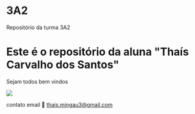 # 3A2
Repositório da turma 3A2

# Este é o repositório da aluna "Thaís Carvalho dos Santos"

Sejam todos bem vindos

![](https://tenor.com/pt-BR/view/cat-kissing-mwah-cat-kissing-camera-gif-7465977276081568772)

contato email 📧 thais.mingau3@gmail.com

